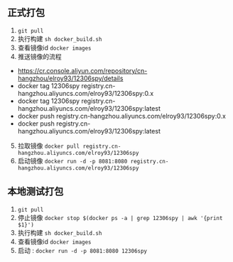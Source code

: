## 正式打包

1. `git pull `
2. 执行构建 `sh docker_build.sh`
3. 查看镜像id `docker images `
4. 推送镜像的流程 
- https://cr.console.aliyun.com/repository/cn-hangzhou/elroy93/12306spy/details
- docker tag 12306spy registry.cn-hangzhou.aliyuncs.com/elroy93/12306spy:0.x
- docker tag 12306spy registry.cn-hangzhou.aliyuncs.com/elroy93/12306spy:latest
- docker push registry.cn-hangzhou.aliyuncs.com/elroy93/12306spy:0.x
- docker push registry.cn-hangzhou.aliyuncs.com/elroy93/12306spy:latest
5. 拉取镜像 `docker pull registry.cn-hangzhou.aliyuncs.com/elroy93/12306spy`
6. 启动镜像 `docker run -d -p 8081:8080 registry.cn-hangzhou.aliyuncs.com/elroy93/12306spy`

## 本地测试打包 
1. `git pull `
2. 停止镜像 `docker stop $(docker ps -a | grep 12306spy | awk '{print $1}')`
3. 执行构建 `sh docker_build.sh`
4. 查看镜像id `docker images `
5. 启动 : `docker run -d -p 8081:8080 12306spy`